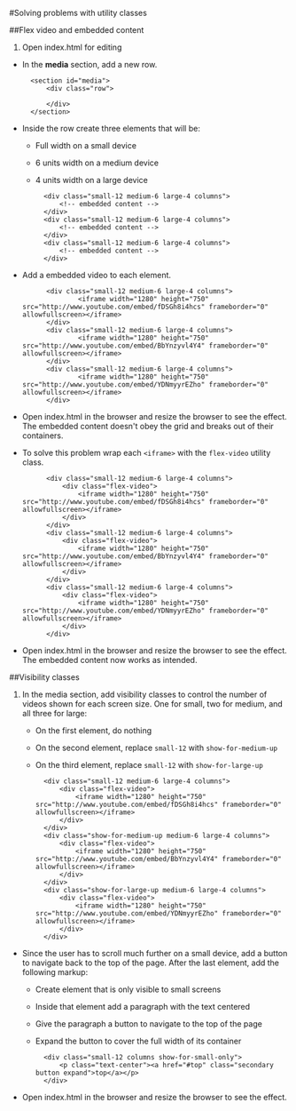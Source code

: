 #Solving problems with utility classes

##Flex video and embedded content
1. Open index.html for editing
- In the **media** section, add a new row.


	    <section id="media">
	        <div class="row">
	
			</div>
		</section>
- Inside the row create three elements that will be:
	- Full width on a small device
	- 6 units width on a medium device
	- 4 units width on a large device

            <div class="small-12 medium-6 large-4 columns">
				<!-- embedded content -->
			</div>
            <div class="small-12 medium-6 large-4 columns">
				<!-- embedded content -->
			</div>
            <div class="small-12 medium-6 large-4 columns">
				<!-- embedded content -->
			</div>
- Add a embedded video to each element.

            <div class="small-12 medium-6 large-4 columns">             
                    <iframe width="1280" height="750" src="http://www.youtube.com/embed/fDSGh8i4hcs" frameborder="0" allowfullscreen></iframe>
            </div>
            <div class="small-12 medium-6 large-4 columns">
                    <iframe width="1280" height="750" src="http://www.youtube.com/embed/BbYnzyvl4Y4" frameborder="0" allowfullscreen></iframe>
            </div>
            <div class="small-12 medium-6 large-4 columns">
                    <iframe width="1280" height="750" src="http://www.youtube.com/embed/YDNmyyrEZho" frameborder="0" allowfullscreen></iframe>
            </div>
- Open index.html in the browser and resize the browser to see the effect. The embedded content doesn't obey the grid and breaks out of their containers.

- To solve this problem wrap each `<iframe>` with the `flex-video` utility class.

            <div class="small-12 medium-6 large-4 columns">
                <div class="flex-video">
                    <iframe width="1280" height="750" src="http://www.youtube.com/embed/fDSGh8i4hcs" frameborder="0" allowfullscreen></iframe>
                </div>
            </div>
            <div class="small-12 medium-6 large-4 columns">
                <div class="flex-video">
                    <iframe width="1280" height="750" src="http://www.youtube.com/embed/BbYnzyvl4Y4" frameborder="0" allowfullscreen></iframe>
                </div>
            </div>
            <div class="small-12 medium-6 large-4 columns">
                <div class="flex-video">
                    <iframe width="1280" height="750" src="http://www.youtube.com/embed/YDNmyyrEZho" frameborder="0" allowfullscreen></iframe>
                </div>
            </div>

- Open index.html in the browser and resize the browser to see the effect. The embedded content now works as intended.

##Visibility classes

1. In the media section, add visibility classes to control the number of videos shown for each screen size. One for small, two for medium, and all three for large:
	- On the first element, do nothing
	- On the second element, replace `small-12` with `show-for-medium-up`
	- On the third element, replace `small-12` with `show-for-large-up`

            <div class="small-12 medium-6 large-4 columns">
                <div class="flex-video">
                    <iframe width="1280" height="750" src="http://www.youtube.com/embed/fDSGh8i4hcs" frameborder="0" allowfullscreen></iframe>
                </div>
            </div>
            <div class="show-for-medium-up medium-6 large-4 columns">
                <div class="flex-video">
                    <iframe width="1280" height="750" src="http://www.youtube.com/embed/BbYnzyvl4Y4" frameborder="0" allowfullscreen></iframe>
                </div>
            </div>
            <div class="show-for-large-up medium-6 large-4 columns">
                <div class="flex-video">
                    <iframe width="1280" height="750" src="http://www.youtube.com/embed/YDNmyyrEZho" frameborder="0" allowfullscreen></iframe>
                </div>
            </div>

- Since the user has to scroll much further on a small device, add a button to navigate back to the top of the page. After the last element, add the following markup:
	- Create element that is only visible to small screens
	- Inside that element add a paragraph with the text centered
	- Give the paragraph a button to navigate to the top of the page
	- Expand the button to cover the full width of its container

            <div class="small-12 columns show-for-small-only">
                <p class="text-center"><a href="#top" class="secondary button expand">top</a></p>
            </div> 

- Open index.html in the browser and resize the browser to see the effect.

